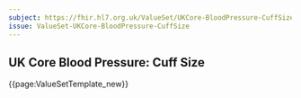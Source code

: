 ```yaml
---
subject: https://fhir.hl7.org.uk/ValueSet/UKCore-BloodPressure-CuffSize
issue: ValueSet-UKCore-BloodPressure-CuffSize
---
```

## UK Core Blood Pressure: Cuff Size

{{page:ValueSetTemplate_new}}